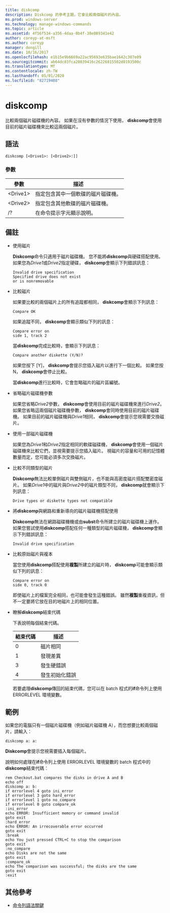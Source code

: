 ```yaml
---
title: diskcomp
description: Diskcomp 的參考主題，它會比較兩個磁片的內容。
ms.prod: windows-server
ms.technology: manage-windows-commands
ms.topic: article
ms.assetid: 4f56f534-a356-4daa-8b4f-38e089341e42
author: coreyp-at-msft
ms.author: coreyp
manager: dongill
ms.date: 10/16/2017
ms.openlocfilehash: e1b15e9b6669a22ac95693e635bae1642c307e09
ms.sourcegitcommit: ab64dc83fca28039416c26226815502d0193500c
ms.translationtype: MT
ms.contentlocale: zh-TW
ms.lasthandoff: 05/01/2020
ms.locfileid: "82719488"
---
```

# <a name="diskcomp"></a>diskcomp

比較兩個磁片磁碟機的內容。 如果在沒有參數的情況下使用， **diskcomp**會使用目前的磁片磁碟機來比較這兩個磁片。


## <a name="syntax"></a>語法

```
diskcomp [<Drive1>: [<Drive2>:]]
```

### <a name="parameters"></a>參數

|參數|描述|
|---------|-----------|
|\<Drive1>|指定包含其中一個軟碟的磁片磁碟機。|
|\<Drive2>|指定包含其他軟碟的磁片磁碟機。|
|/?|在命令提示字元顯示說明。|

## <a name="remarks"></a>備註

- 使用磁片

  **Diskcomp**命令只適用于磁片磁碟機。 您不能將**diskcomp**與硬碟搭配使用。 如果您為*Drive1*或*Drive2*指定硬碟， **diskcomp**會顯示下列錯誤訊息：  
  ```
  Invalid drive specification
  Specified drive does not exist
  or is nonremovable
  ```  
- 比較磁片

  如果要比較的兩個磁片上的所有追蹤都相同， **diskcomp**會顯示下列訊息：  
  ```
  Compare OK
  ```  
  如果追蹤不同， **diskcomp**會顯示類似下列的訊息：  
  ```
  Compare error on
  side 1, track 2
  ```  
  當**diskcomp**完成比較時，會顯示下列訊息：  
  ```
  Compare another diskette (Y/N)?
  ```  
  如果您按下 [Y]， **diskcomp**會提示您插入磁片以進行下一個比較。 如果您按 N， **diskcomp**會停止比較。

  當**diskcomp**進行比較時，它會忽略磁片的磁片區編號。
- 省略磁片磁碟機參數

  如果您省略*Drive2*參數， **diskcomp**會使用目前的磁片磁碟機來進行*Drive2*。 如果您省略這兩個磁片磁碟機參數， **diskcomp**會同時使用目前的磁片磁碟機。 如果目前的磁片磁碟機與*Drive1*相同， **diskcomp**會提示您視需要交換磁片。
- 使用一部磁片磁碟機

  如果您為*Drive1*和*Drive2*指定相同的軟碟磁碟機， **diskcomp**會使用一個磁片磁碟機來比較它們，並視需要提示您插入磁片。 視磁片的容量和可用的記憶體數量而定，您可能必須多次交換磁片。
- 比較不同類型的磁片

  **Diskcomp**無法比較單側磁片與雙側磁片，也不能與高密度磁片搭配雙密度磁片。 如果*Drive1*中的磁片與*Drive2*中的磁片類型不同， **diskcomp**就會顯示下列訊息：  
  ```
  Drive types or diskette types not compatible
  ```  
- 將**diskcomp**與網路和重新導向的磁片磁碟機搭配使用

  **Diskcomp**無法在網路磁碟機機或由**subst**命令所建立的磁片磁碟機上運作。 如果您嘗試使用**diskcomp**搭配任何一種類型的磁片磁碟機， **diskcomp**會顯示下列錯誤訊息：  
  ```
  Invalid drive specification
  ```  
- 比較原始磁片與複本

  當您使用**diskcomp**搭配使用**複製**所建立的磁片時， **diskcomp**可能會顯示類似下列的訊息：  
  ```
  Compare error on 
  side 0, track 0
  ```  
  即使磁片上的檔案完全相同，也可能會發生這種錯誤。 雖然**複製**重複資訊，但不一定要將它放在目的地磁片上的相同位置。
- 瞭解**diskcomp**結束代碼

  下表說明每個結束代碼。  

  |結束代碼|描述|
  |---------|-----------|
  |0|磁片相同|
  |1|發現差異|
  |3|發生硬錯誤|
  |4|發生初始化錯誤|

  若要處理**diskcomp**傳回的結束代碼，您可以在 batch 程式的**if**命令列上使用 ERRORLEVEL 環境變數。

## <a name="examples"></a>範例

如果您的電腦只有一個磁片磁碟機（例如磁片磁碟機 A），而您想要比較兩個磁片，請輸入：
```
diskcomp a: a:
```
**Diskcomp**會提示您視需要插入每個磁片。

說明如何處理在**if**命令列上使用 ERRORLEVEL 環境變數的 batch 程式中的**diskcomp**結束代碼：
```
rem Checkout.bat compares the disks in drive A and B 
echo off 
diskcomp a: b: 
if errorlevel 4 goto ini_error 
if errorlevel 3 goto hard_error 
if errorlevel 1 goto no_compare
if errorlevel 0 goto compare_ok 
:ini_error 
echo ERROR: Insufficient memory or command invalid 
goto exit 
:hard_error 
echo ERROR: An irrecoverable error occurred 
goto exit 
:break 
echo You just pressed CTRL+C to stop the comparison 
goto exit 
:no_compare 
echo Disks are not the same 
goto exit 
:compare_ok 
echo The comparison was successful; the disks are the same 
goto exit 
:exit
```

## <a name="additional-references"></a>其他參考

- [命令列語法關鍵](command-line-syntax-key.md)
